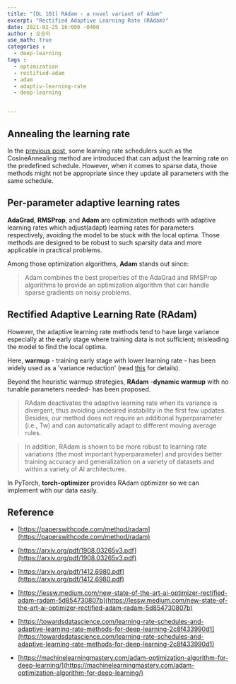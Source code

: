 ```yaml
---
title: "[DL 101] RAdam - a novel variant of Adam"
excerpt: "Rectified Adaptive Learning Rate (RAdam)"
date: 2021-02-25 16:000 -0400
author : 오승미
use_math: true
categories :
  - deep-learning
tags :
  - optimization
  - rectified-adam
  - adam
  - adaptiv-learning-rate
  - deep-learning


---
```


## Annealing the learning rate

In the [previous post](https://gogl3.github.io/deep%20learning/learning%20rate%20scheduler/Learning-Rate-Scheduler/), some learning rate schedulers such as the CosineAnnealing method are introduced that can adjust the learning rate on the predefined schedule. However, when it comes to sparse data, those methods might not be appropriate since they update all parameters with the same schedule.

## Per-parameter adaptive learning rates

**AdaGrad**, **RMSProp**, and **Adam** are optimization methods with adaptive learning rates which adjust(adapt) learning rates for parameters respectively, avoiding the model to be stuck with the local optima. Those methods are designed to be robust to such sparsity data and more applicable in practical problems.

Among those optimization algorithms, **Adam** stands out since:

> Adam combines the best properties of the AdaGrad and RMSProp algorithms to provide an optimization algorithm that can handle sparse gradients on noisy problems.

## Rectified Adaptive Learning Rate (RAdam)

However, the adaptive learning rate methods tend to have large variance especially at the early stage where training data is not sufficient; misleading the model to find the local optima.

Here, **warmup** - training early stage with lower learning rate - has been widely used as a 'variance reduction' (read [this](https://lessw.medium.com/new-state-of-the-art-ai-optimizer-rectified-adam-radam-5d854730807b) for details).

Beyond the heuristic warmup strategies, **RAdam** -**dynamic warmup** with no tunable parameters needed- has been proposed.

> RAdam deactivates the adaptive learning rate when its variance is divergent, thus avoiding undesired instability in the first few updates. Besides, our method does not require an additional hyperparameter (i.e., Tw) and can automatically adapt to different moving average rules.

> In addition, RAdam is shown to be more robust to learning rate variations (the most important hyperparameter) and provides better training accuracy and generalization on a variety of datasets and within a variety of AI architectures.

In PyTorch, **torch-optimizer** provides RAdam optimizer so we can implement with our data easily.

## Reference

- [https://paperswithcode.com/method/radam](https://paperswithcode.com/method/radam)

- [https://arxiv.org/pdf/1908.03265v3.pdf](https://arxiv.org/pdf/1908.03265v3.pdf)
- [https://arxiv.org/pdf/1412.6980.pdf](https://arxiv.org/pdf/1412.6980.pdf)
- [https://lessw.medium.com/new-state-of-the-art-ai-optimizer-rectified-adam-radam-5d854730807b](https://lessw.medium.com/new-state-of-the-art-ai-optimizer-rectified-adam-radam-5d854730807b)
- [https://towardsdatascience.com/learning-rate-schedules-and-adaptive-learning-rate-methods-for-deep-learning-2c8f433990d1](https://towardsdatascience.com/learning-rate-schedules-and-adaptive-learning-rate-methods-for-deep-learning-2c8f433990d1)

- [https://machinelearningmastery.com/adam-optimization-algorithm-for-deep-learning/](https://machinelearningmastery.com/adam-optimization-algorithm-for-deep-learning/)
